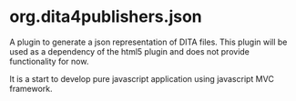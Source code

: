 org.dita4publishers.json
========================


A plugin to generate a json representation of DITA files. 
This plugin will be used as a dependency of the html5 plugin and does not provide functionality for now.

It is a start to develop pure javascript application using javascript MVC framework. 


